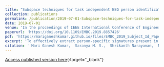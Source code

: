 ```yaml
---
title: "Subspace techniques for task independent EEG person identification"
collection: publications
permalink: /publication/2019-07-01-Subspace-techniques-for-task-independent-EEG-person-identification
date: 2019-07-01
venue: 'In the proceedings of IEEE International Conference of Engineering in Medicine and Biology Society (EMBS)'
paperurl: 'https://doi.org/10.1109/EMBC.2019.8857426'
pdf: 'https://mariganeshkumar.github.io/files/EMBC_2019_Subject_Id_Paper.pdf'
excerpt: 'To effectively extract person-specific signatures present in EEG, it is necessary to define a subspace that enhances the biometric information and suppresses other nuisance factors. i-vector and x-vector are state-of-art subspace techniques used in speaker recognition. In this paper, novel modifications are proposed for both frameworks to project person-specific signatures from multi-channel EEG into a'
citation: ' Mari Ganesh Kumar,  Saranya M. S.,  Shrikanth Narayanan,  Mriganka Sur,  Hema A. Murthy, &quot;Subspace techniques for task independent EEG person identification.&quot; In the proceedings of IEEE International Conference of Engineering in Medicine and Biology Society (EMBS), 2019.'
---
```

[Access published version here](https://doi.org/10.1109/EMBC.2019.8857426){:target="_blank"}
<div> 
<div id="adobe-dc-view" style="width: 100%;"></div> 
<script src="https://documentcloud.adobe.com/view-sdk/main.js"></script> 
<script type="text/javascript"> 
document.addEventListener("adobe_dc_view_sdk.ready", function(){ 
var adobeDCView = new AdobeDC.View({clientId: "4b6fe32f49a3484eb53941e96799646b", divId: "adobe-dc-view"});
adobeDCView.previewFile({
content:{location: {url: "https://mariganeshkumar.github.io/files/EMBC_2019_Subject_Id_Paper.pdf"}},
metaData:{fileName: "EMBC_2019_Subject_Id_Paper.pdf"}
}, {embedMode: "IN_LINE"});
});
</script>
</div>
